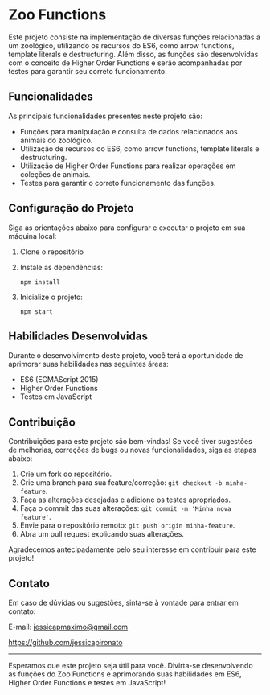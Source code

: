 # Zoo Functions

Este projeto consiste na implementação de diversas funções relacionadas a um zoológico, utilizando os recursos do ES6, como arrow functions, template literals e destructuring. Além disso, as funções são desenvolvidas com o conceito de Higher Order Functions e serão acompanhadas por testes para garantir seu correto funcionamento.

## Funcionalidades

As principais funcionalidades presentes neste projeto são:

- Funções para manipulação e consulta de dados relacionados aos animais do zoológico.
- Utilização de recursos do ES6, como arrow functions, template literals e destructuring.
- Utilização de Higher Order Functions para realizar operações em coleções de animais.
- Testes para garantir o correto funcionamento das funções.

## Configuração do Projeto

Siga as orientações abaixo para configurar e executar o projeto em sua máquina local:

1. Clone o repositório
 
2. Instale as dependências:
   ```
   npm install
   ```

3. Inicialize o projeto:
   ```
   npm start
   ```

## Habilidades Desenvolvidas

Durante o desenvolvimento deste projeto, você terá a oportunidade de aprimorar suas habilidades nas seguintes áreas:

- ES6 (ECMAScript 2015)
- Higher Order Functions
- Testes em JavaScript

## Contribuição

Contribuições para este projeto são bem-vindas! Se você tiver sugestões de melhorias, correções de bugs ou novas funcionalidades, siga as etapas abaixo:

1. Crie um fork do repositório.
2. Crie uma branch para sua feature/correção: `git checkout -b minha-feature`.
3. Faça as alterações desejadas e adicione os testes apropriados.
4. Faça o commit das suas alterações: `git commit -m 'Minha nova feature'`.
5. Envie para o repositório remoto: `git push origin minha-feature`.
6. Abra um pull request explicando suas alterações.

Agradecemos antecipadamente pelo seu interesse em contribuir para este projeto!

## Contato

Em caso de dúvidas ou sugestões, sinta-se à vontade para entrar em contato:

E-mail: jessicapmaximo@gmail.com

https://github.com/jessicapironato

---

Esperamos que este projeto seja útil para você. Divirta-se desenvolvendo as funções do Zoo Functions e aprimorando suas habilidades em ES6, Higher Order Functions e testes em JavaScript!
